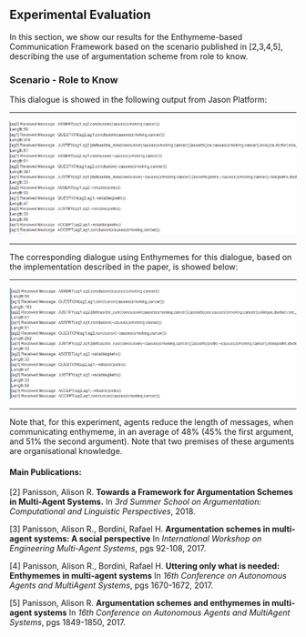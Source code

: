 
## Experimental Evaluation 

In this section, we show our results for the Enthymeme-based Communication Framework based on the scenario published in [2,3,4,5], 
describing the use of argumentation scheme from role to know. 

### Scenario - Role to Know

This dialogue is showed in the following output from Jason Platform:
_________________________
![Scenario Roel to Know](img/cod2_enthy0202_v1.png)
_________________________
The corresponding dialogue using Enthymemes for this dialogue, based on the implementation described in the paper, is showed below:
_________________________
![Scenario Role to Know](img/scenario_02_v2.png)
_________________________

Note that, for this experiment, agents reduce the length of messages, when communicating enthymeme, in an average of 48% 
(45% the first argument, and 51% the second argument). Note that two premises of these arguments are organisational knowledge.


#### **Main Publications:**

[2] Panisson, Alison R. 
**Towards a Framework for Argumentation Schemes in Multi-Agent Systems.** 
In *3rd Summer School on Argumentation: Computational and Linguistic Perspectives*, 2018.

[3] Panisson, Alison R., Bordini, Rafael H. 
**Argumentation schemes in multi-agent systems: A social perspective**
In *International Workshop on Engineering Multi-Agent Systems*, pgs 92-108, 2017.

[4] Panisson, Alison R., Bordini, Rafael H. 
**Uttering only what is needed: Enthymemes in multi-agent systems**
In *16th Conference on Autonomous Agents and MultiAgent Systems*, pgs 1670-1672, 2017.

[5] Panisson, Alison R. 
**Argumentation schemes and enthymemes in multi-agent systems**
In *16th Conference on Autonomous Agents and MultiAgent Systems*, pgs 1849-1850, 2017.



